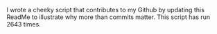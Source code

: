 I wrote a cheeky script that contributes to my Github by updating this ReadMe to illustrate why more than commits matter. This script has run 2643 times.